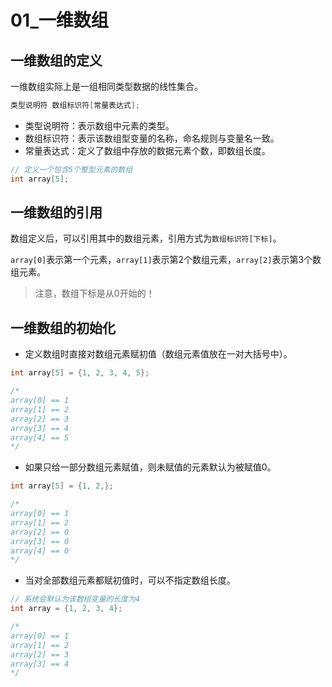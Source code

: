 # 01_一维数组

## 一维数组的定义

一维数组实际上是一组相同类型数据的线性集合。

```c
类型说明符 数组标识符[常量表达式];
```

- 类型说明符：表示数组中元素的类型。
- 数组标识符：表示该数组型变量的名称，命名规则与变量名一致。
- 常量表达式：定义了数组中存放的数据元素个数，即数组长度。

```C
// 定义一个包含5个整型元素的数组
int array[5];
```

## 一维数组的引用

数组定义后，可以引用其中的数组元素，引用方式为`数组标识符[下标]`。

`array[0]`表示第一个元素，`array[1]`表示第2个数组元素，`array[2]`表示第3个数组元素。

> 注意，数组下标是从0开始的！

## 一维数组的初始化

- 定义数组时直接对数组元素赋初值（数组元素值放在一对大括号中）。

```C
int array[5] = {1, 2, 3, 4, 5};

/*
array[0] == 1
array[1] == 2
array[2] == 3
array[3] == 4
array[4] == 5
*/
```

- 如果只给一部分数组元素赋值，则未赋值的元素默认为被赋值0。

```C
int array[5] = {1, 2,};

/*
array[0] == 1
array[1] == 2
array[2] == 0
array[3] == 0
array[4] == 0
*/
```

- 当对全部数组元素都赋初值时，可以不指定数组长度。

```c
// 系统会默认为该数组变量的长度为4
int array = {1, 2, 3, 4};

/*
array[0] == 1
array[1] == 2
array[2] == 3
array[3] == 4
*/
```

